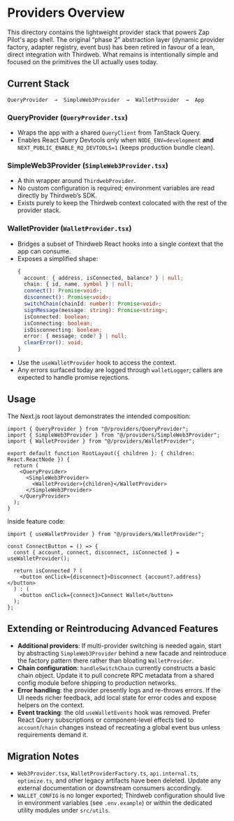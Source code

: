 # Providers Overview

This directory contains the lightweight provider stack that powers Zap Pilot's app shell. The
original “phase 2” abstraction layer (dynamic provider factory, adapter registry, event bus) has
been retired in favour of a lean, direct integration with Thirdweb. What remains is intentionally
simple and focused on the primitives the UI actually uses today.

## Current Stack

```
QueryProvider  →  SimpleWeb3Provider  →  WalletProvider  →  App
```

### QueryProvider (`QueryProvider.tsx`)

- Wraps the app with a shared `QueryClient` from TanStack Query.
- Enables React Query Devtools only when `NODE_ENV=development` **and**
  `NEXT_PUBLIC_ENABLE_RQ_DEVTOOLS=1` (keeps production bundle clean).

### SimpleWeb3Provider (`SimpleWeb3Provider.tsx`)

- A thin wrapper around `ThirdwebProvider`.
- No custom configuration is required; environment variables are read directly by Thirdweb’s SDK.
- Exists purely to keep the Thirdweb context colocated with the rest of the provider stack.

### WalletProvider (`WalletProvider.tsx`)

- Bridges a subset of Thirdweb React hooks into a single context that the app can consume.
- Exposes a simplified shape:
  ```ts
  {
    account: { address, isConnected, balance? } | null;
    chain: { id, name, symbol } | null;
    connect(): Promise<void>;
    disconnect(): Promise<void>;
    switchChain(chainId: number): Promise<void>;
    signMessage(message: string): Promise<string>;
    isConnected: boolean;
    isConnecting: boolean;
    isDisconnecting: boolean;
    error: { message; code? } | null;
    clearError(): void;
  }
  ```
- Use the `useWalletProvider` hook to access the context.
- Any errors surfaced today are logged through `walletLogger`; callers are expected to handle
  promise rejections.

## Usage

The Next.js root layout demonstrates the intended composition:

```tsx
import { QueryProvider } from "@/providers/QueryProvider";
import { SimpleWeb3Provider } from "@/providers/SimpleWeb3Provider";
import { WalletProvider } from "@/providers/WalletProvider";

export default function RootLayout({ children }: { children: React.ReactNode }) {
  return (
    <QueryProvider>
      <SimpleWeb3Provider>
        <WalletProvider>{children}</WalletProvider>
      </SimpleWeb3Provider>
    </QueryProvider>
  );
}
```

Inside feature code:

```tsx
import { useWalletProvider } from "@/providers/WalletProvider";

const ConnectButton = () => {
  const { account, connect, disconnect, isConnected } = useWalletProvider();

  return isConnected ? (
    <button onClick={disconnect}>Disconnect {account?.address}</button>
  ) : (
    <button onClick={connect}>Connect Wallet</button>
  );
};
```

## Extending or Reintroducing Advanced Features

- **Additional providers**: If multi-provider switching is needed again, start by abstracting
  `SimpleWeb3Provider` behind a new facade and reintroduce the factory pattern there rather than
  bloating `WalletProvider`.
- **Chain configuration**: `handleSwitchChain` currently constructs a basic chain object. Update it
  to pull concrete RPC metadata from a shared config module before shipping to production networks.
- **Error handling**: the provider presently logs and re-throws errors. If the UI needs richer
  feedback, add local state for error codes and expose helpers on the context.
- **Event tracking**: the old `useWalletEvents` hook was removed. Prefer React Query subscriptions
  or component-level effects tied to `account`/`chain` changes instead of recreating a global event
  bus unless requirements demand it.

## Migration Notes

- `Web3Provider.tsx`, `WalletProviderFactory.ts`, `api.internal.ts`, `optimize.ts`, and other legacy
  artifacts have been deleted. Update any external documentation or downstream consumers
  accordingly.
- `WALLET_CONFIG` is no longer exported; Thirdweb configuration should live in environment variables
  (see `.env.example`) or within the dedicated utility modules under `src/utils`.
